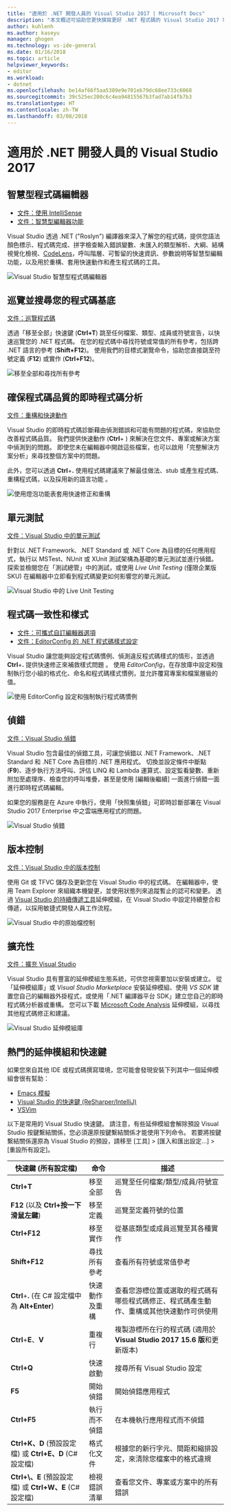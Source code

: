 ```yaml
---
title: "適用於 .NET 開發人員的 Visual Studio 2017 | Microsoft Docs"
description: "本文概述可協助您更快撰寫更好 .NET 程式碼的 Visual Studio 2017 功能。"
author: kuhlenh
ms.author: kaseyu
manager: ghogen
ms.technology: vs-ide-general
ms.date: 01/16/2018
ms.topic: article
helpviewer_keywords:
- editor
ms.workload:
- dotnet
ms.openlocfilehash: be14af66f5aa5389e9e701eb79dc68ee733c6068
ms.sourcegitcommit: 39c525ec200c6c4ea94815567b3fad7ab14fb7b3
ms.translationtype: HT
ms.contentlocale: zh-TW
ms.lasthandoff: 03/08/2018
---
```

# <a name="visual-studio-2017-for-net-developers"></a>適用於 .NET 開發人員的 Visual Studio 2017

## <a name="smart-code-editor"></a>智慧型程式碼編輯器

- [文件：使用 IntelliSense](using-intellisense.md)
- [文件：智慧型編輯器功能](writing-code-in-the-code-and-text-editor.md)

Visual Studio 透過 .NET ("Roslyn") 編譯器來深入了解您的程式碼，提供您語法顏色標示、程式碼完成、拼字檢查輸入錯誤變數、未匯入的類型解析、大綱、結構視覺化檢視、[CodeLens](find-code-changes-and-other-history-with-codelens.md)，呼叫階層、可暫留的快速資訊、參數說明等智慧型編輯功能，以及用於重構、套用快速動作和產生程式碼的工具。

![Visual Studio 智慧型程式碼編輯器](../ide/media/VSIDE_Productivity_SmartCodeEditor.png "VSIDE_Productivity_SmartCodeEditor")

## <a name="navigate-and-search-your-codebase"></a>巡覽並搜尋您的程式碼基底

[文件：巡覽程式碼](navigating-code.md)

透過「移至全部」快速鍵 (**Ctrl+T**) 跳至任何檔案、類型、成員或符號宣告，以快速巡覽您的 .NET 程式碼。 在您的程式碼中尋找符號或常值的所有參考，包括跨 .NET 語言的參考 (**Shift+F12**)。 使用我們的目標式瀏覽命令，協助您直接跳至符號定義 (**F12**) 或實作 (**Ctrl+F12**)。

![移至全部和尋找所有參考](../ide/media/VSIDE_Productivity_Navigation.png "VSIDE_Productivity_Navigation")

## <a name="live-code-analysis-for-code-quality"></a>確保程式碼品質的即時程式碼分析

[文件：重構和快速動作](refactoring-code-generation-quick-actions.md)

Visual Studio 的即時程式碼診斷藉由偵測錯誤和可能有問題的程式碼，來協助您改善程式碼品質。 我們提供快速動作 (**Ctrl**+ ) 來解決在您文件、專案或解決方案中偵測到的問題。 即使您未在編輯器中開啟這些檔案，也可以啟用「完整解決方案分析」來尋找整個方案中的問題。

此外，您可以透過 **Ctrl**+**.** 使用程式碼建議來了解最佳做法、stub 或產生程式碼、重構程式碼，以及採用新的語言功能 。

![使用燈泡功能表套用快速修正和重構](../ide/media/VSIDE_Productivity_CodeAnalysis.png "VSIDE_Productivity_CodeAnalysis")

## <a name="unit-testing"></a>單元測試

[文件：Visual Studio 中的單元測試](../test/improve-code-quality.md)

針對以 .NET Framework、.NET Standard 或 .NET Core 為目標的任何應用程式，執行以 MSTest、NUnit 或 XUnit 測試架構為基礎的單元測試並進行偵錯。 探索並檢閱您在「測試總管」中的測試，或使用 *Live Unit Testing* (僅限企業版 SKU) 在編輯器中立即看到程式碼變更如何影響您的單元測試。

![Visual Studio 中的 Live Unit Testing](../ide/media/VSIDE_Productivity_LiveUnitTesting.png "VSIDE_Productivity_LiveUnitTesting")

## <a name="code-consistency-and-style"></a>程式碼一致性和樣式

- [文件：可攜式自訂編輯器選項](create-portable-custom-editor-options.md)
- [文件：EditorConfig 的 .NET 程式碼樣式設定](editorconfig-code-style-settings-reference.md)

Visual Studio 讓您能夠設定程式碼慣例、偵測違反程式碼樣式的情形，並透過 **Ctrl**+**.** 提供快速修正來補救樣式問題 。 使用 *EditorConfig*，在存放庫中設定和強制執行您小組的格式化、命名和程式碼樣式慣例，並允許覆寫專案和檔案層級的值。

![使用 EditorConfig 設定和強制執行程式碼慣例](../ide/media/VSIDE_Productivity_CodeStyle.png "VSIDE_Productivity_CodeStyle")

## <a name="debugging"></a>偵錯

[文件：Visual Studio 偵錯](../debugger/index.md)

Visual Studio 包含最佳的偵錯工具，可讓您偵錯以 .NET Framework、.NET Standard 和 .NET Core 為目標的 .NET 應用程式。 切換並設定條件中斷點 (**F9**)、逐步執行方法呼叫、評估 LINQ 和 Lambda 運算式、設定監看變數、重新附加至處理序、檢查您的呼叫堆疊，甚至是使用 [編輯後繼續] 一面進行偵錯一面進行即時程式碼編輯。

如果您的服務是在 Azure 中執行，使用「快照集偵錯」可即時診斷部署在 Visual Studio 2017 Enterprise 中之雲端應用程式的問題。

![Visual Studio 偵錯](../ide/media/VSIDE_Productivity_Debugging.png "VSIDE_Productivity_Debugging")

## <a name="version-control"></a>版本控制

[文件：Visual Studio 中的版本控制](/vsts/index)

使用 Git 或 TFVC 儲存及更新您在 Visual Studio 中的程式碼。 在編輯器中，使用 Team Explorer 來組織本機變更，並使用狀態列來追蹤暫止的認可和變更。 透過 [Visual Studio 的持續傳遞工具](https://marketplace.visualstudio.com/items?itemName=VSIDEDevOpsMSFT.ContinuousDeliveryToolsforVisualStudio)延伸模組，在 Visual Studio 中設定持續整合和傳遞，以採用敏捷式開發人員工作流程。

![Visual Studio 中的原始檔控制](../ide/media/VSIDE_Productivity_SourceControl.png "VSIDE_Productivity_SourceControl")

## <a name="extensibility"></a>擴充性

[文件：擴充 Visual Studio](../extensibility/index.md)

Visual Studio 具有豐富的延伸模組生態系統，可供您視需要加以安裝或建立。 從「延伸模組庫」或 *Visual Studio Marketplace* 安裝延伸模組、使用 *VS SDK* 建置您自己的編輯器外掛程式，或使用「.NET 編譯器平台 SDK」建立您自己的即時程式碼分析器或重構。 您可以下載 [Microsoft Code Analysis](https://marketplace.visualstudio.com/items?itemName=VisualStudioPlatformTeam.MicrosoftCodeAnalysis2017) 延伸模組，以尋找其他程式碼修正和建議。

![Visual Studio 延伸模組庫](../ide/media/VSIDE_Productivity_Extensibility.png "VSIDE_Productivity_Extensibility")

## <a name="popular-extensions--shortcuts"></a>熱門的延伸模組和快速鍵

如果您來自其他 IDE 或程式碼撰寫環境，您可能會發現安裝下列其中一個延伸模組會很有幫助：

- [Emacs 模擬](https://marketplace.visualstudio.com/items?itemName=JustinClareburtMSFT.EmacsEmulation )
- [Visual Studio 的快速鍵 (ReSharper/IntelliJ)](https://marketplace.visualstudio.com/items?itemName=JustinClareburtMSFT.HotKeys)
- [VSVim](https://marketplace.visualstudio.com/items?itemName=JaredParMSFT.VsVim)

以下是常用的 Visual Studio 快速鍵。 請注意，有些延伸模組會解除預設 Visual Studio 按鍵繫結關係，您必須還原按鍵繫結關係才能使用下列命令。 若要將按鍵繫結關係還原為 Visual Studio 的預設，請移至 [工具] > [匯入和匯出設定...] > [重設所有設定]。

| 快速鍵 (所有設定檔) | 命令 | 描述 |
|-|-|-|
| **Ctrl+T** | 移至全部 | 巡覽至任何檔案/類型/成員/符號宣告 |
| **F12** (以及 **Ctrl+按一下滑鼠左鍵**) | 移至定義 | 巡覽至定義符號的位置 |
| **Ctrl+F12** | 移至實作 | 從基底類型或成員巡覽至其各種實作 |
| **Shift+F12** | 尋找所有參考 | 查看所有符號或常值參考 |
| **Ctrl**+**.** (在 C# 設定檔中為 **Alt+Enter**) | 快速動作及重構 | 查看您游標位置或選取的程式碼有哪些程式碼修正、程式碼產生動作、重構或其他快速動作可供使用 |
| **Ctrl**+**E**、**V** | 重複行 | 複製游標所在行的程式碼 (適用於 **Visual Studio 2017 15.6 版**和更新版本) |
| **Ctrl+Q** | 快速啟動 | 搜尋所有 Visual Studio 設定 |
| **F5** | 開始偵錯 | 開始偵錯應用程式 |
| **Ctrl+F5** | 執行而不偵錯 | 在本機執行應用程式而不偵錯 |
| **Ctrl+K、D** (預設設定檔) 或 **Ctrl+E、D** (C# 設定檔) | 格式化文件 | 根據您的新行字元、間距和縮排設定，來清除您檔案中的格式違規 |
| **Ctrl+\\、E** (預設設定檔) 或 **Ctrl+W、E** (C# 設定檔) | 檢視錯誤清單 | 查看您文件、專案或方案中的所有錯誤 |